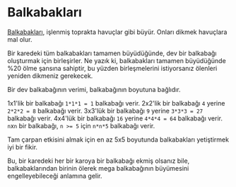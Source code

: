 # Balkabakları
[Balkabakları](objects/pumpkin), işlenmiş toprakta havuçlar gibi büyür. Onları dikmek havuçlara mal olur.

Bir karedeki tüm balkabakları tamamen büyüdüğünde, dev bir balkabağı oluşturmak için birleşirler. Ne yazık ki, balkabakları tamamen büyüdüğünde %20 ölme şansına sahiptir, bu yüzden birleşmelerini istiyorsanız ölenleri yeniden dikmeniz gerekecek.

Bir dev balkabağının verimi, balkabağının boyutuna bağlıdır.

1x1'lik bir balkabağı `1*1*1 = 1` balkabağı verir.
2x2'lik bir balkabağı `4` yerine `2*2*2 = 8` balkabağı verir.
3x3'lük bir balkabağı `9` yerine `3*3*3 = 27` balkabağı verir.
4x4'lük bir balkabağı `16` yerine `4*4*4 = 64` balkabağı verir.
`n`x`n` bir balkabağı, `n >= 5` için `n*n*5` balkabağı verir.

Tam çarpan etkisini almak için en az 5x5 boyutunda balkabakları yetiştirmek iyi bir fikir.

Bu, bir karedeki her bir karoya bir balkabağı ekmiş olsanız bile, balkabaklarından birinin ölerek mega balkabağının büyümesini engelleyebileceği anlamına gelir.